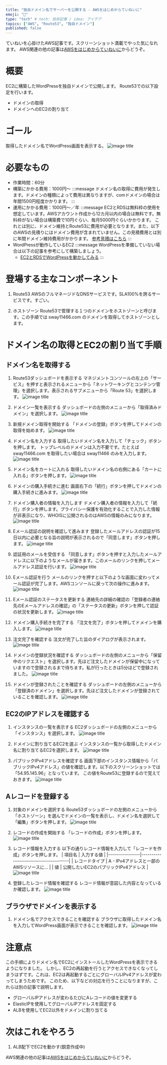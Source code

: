 ```yaml
---
title: "独自ドメイン名でサーバーを公開する - AWSをはじめからていねいに"
emoji: "📒"
type: "tech" # tech: 技術記事 / idea: アイデア
topics: ["AWS", "Route53", "独自ドメイン"]
published: false
---
```

ていねいを心掛けたAWS記事です。スクリーンショット満載でやった気になれます。
AWS関連の他の記事は[AWSをはじめからていねいに](https://zenn.dev/sway/articles/aws_index_list)からどうぞ。

# 概要
EC2に構築したWordPressを独自ドメインで公開します。
Route53での以下設定を行います。
- ドメインの取得
- ドメインへのEC2の割り当て

# ゴール
取得したドメイン名でWordPress画面を表示する。
![image title](/images/aws_publish_original_domain/aws_publish_original_domain_goal.jpg)

# 必要なもの
- 作業時間：60分
- 構築にかかる費用：1000円～
    :::message
    ドメイン名の取得に費用が発生します。ドメインの種類によって費用は異なりますが、comドメインの場合は年間1500円程度かかります。
    :::
- 運用にかかる費用：1000円～／年
    :::message
    EC2とRDSは無料枠の使用を想定しています。AWSアカウント作成から12カ月以内の場合は無料です。無料枠がない場合は構築費で10円ぐらい、毎月5000円ぐらいかかります。
    これとは別に、ドメイン維持とRoute53に費用が必要となります。また、以下のAWSの見積りにはドメイン費用が含まれていません。この見積費用とは別に年間ドメイン維持費用がかかります。
    [参考見積はこちら](https://calculator.aws/#/estimate?id=fda9cc07f21451dc185620c25912fdf314ffba4b)
    :::
- WordPressが動作しているEC2
    :::message
    WordPressを準備していない場合は以下の記事を参考にして構築しましょう。
    - [EC2とRDSでWordPressを動かしてみる](https://zenn.dev/sway/articles/aws_publish_wordpress)
    :::

# 登場する主なコンポーネント

1. Route53
    AWSのフルマネージドなDNSサービスです。SLA100%を誇るサービスです。すごい。

1. ホストゾーン
    Route53で管理する１つのドメインをホストゾーンと呼びます。この手順では sway11466.com のドメインを取得してホストゾーンとします。

# ドメイン名の取得とEC2の割り当て手順

## ドメイン名を取得する

1. Route53ダッシュボードを表示する
    マネジメントコンソールの左上の「サービス」を押すと表示されるメニューから「ネットワーキングとコンテンツ管理」を選択します。表示されるサブメニューから「Route 53」を選択します。
    ![image title](/images/aws_publish_original_domain/aws_publish_original_domain_tutorial_01.jpg)

1. ドメイン一覧を表示する
    ダッシュボードの左側のメニューから「取得済みドメイン」を選択します。
    ![image title](/images/aws_publish_original_domain/aws_publish_original_domain_tutorial_02.jpg)

1. 新規ドメイン取得を開始する
    「ドメインの登録」ボタンを押してドメインの取得を始めます。
    ![image title](/images/aws_publish_original_domain/aws_publish_original_domain_tutorial_03.jpg)

1. ドメイン名を入力する
    取得したいドメイン名を入力して「チェック」ボタンを押します。
    トップレベルのドメインは入力不要です。たとえば sway11466.com を取得したい場合は sway11466 のみを入力します。
    ![image title](/images/aws_publish_original_domain/aws_publish_original_domain_tutorial_04.jpg)

1. ドメイン名をカートに入れる
    取得したいドメイン名の右側にある「カートに入れる」ボタンを押します。
    ![image title](/images/aws_publish_original_domain/aws_publish_original_domain_tutorial_05.jpg)

1. ドメインの購入手続きに進む
    画面右下の「続行」ボタンを押してドメインの購入手続きに進みます。
    ![image title](/images/aws_publish_original_domain/aws_publish_original_domain_tutorial_06.jpg)

1. ドメイン購入者の情報を入力します
    ドメイン購入者の情報を入力して「続行」ボタンを押します。プライバシー保護を有効化することで入力した情報が非表示になり、WHOISに公開されるのはAWSの情報のみになります。
    ![image title](/images/aws_publish_original_domain/aws_publish_original_domain_tutorial_07.jpg)

1. Eメール認証の説明を確認して進みます
    登録したメールアドレスの認証が15日以内に必要となる旨の説明が表示されるので「同意します」ボタンを押します。
    ![image title](/images/aws_publish_original_domain/aws_publish_original_domain_tutorial_08.jpg)

1. 認証用のメールを受信する
    「同意します」ボタンを押すと入力したメールアドレスに以下のようなメールが届きます。このメールのリンクを押してメールアドレス認証を行います。
    ![image title](/images/aws_publish_original_domain/aws_publish_original_domain_tutorial_09.jpg)

1. Eメール認証を行う
    メールのリンクを押すと以下のような画面に変わってメール認証が完了します。AWSコンソールに戻って次の操作に進みます。
    ![image title](/images/aws_publish_original_domain/aws_publish_original_domain_tutorial_10.jpg)

1. Eメール認証のステータスを更新する
    連絡先の詳細の確認の「登録者の連絡先のEメールアドレスの確認」の「ステータスの更新」ボタンを押して認証の状況を更新します。
    ![image title](/images/aws_publish_original_domain/aws_publish_original_domain_tutorial_11.jpg)

1. ドメイン購入手続きを完了する
    「注文を完了」ボタンを押してドメインを購入します。
    ![image title](/images/aws_publish_original_domain/aws_publish_original_domain_tutorial_12.jpg)

1. 注文完了を確認する
    注文が完了した旨のダイアログが表示されます。
    ![image title](/images/aws_publish_original_domain/aws_publish_original_domain_tutorial_13.jpg)

1. ドメインの登録状況を確認する
    ダッシュボードの左側のメニューから「保留中のリクエスト」を選択します。先ほど注文したドメインが保留中になっていますので登録されるまで待ちます。私が行ったときは5分ほどで登録されました。
    ![image title](/images/aws_publish_original_domain/aws_publish_original_domain_tutorial_14.jpg)

1. ドメインが登録されたことを確認する
    ダッシュボードの左側のメニューから「登録済のドメイン」を選択します。先ほど注文したドメインが登録されていることを確認します。
    ![image title](/images/aws_publish_original_domain/aws_publish_original_domain_tutorial_15.jpg)

## EC2のIPアドレスを確認する

1. インスタンスの一覧を表示する
    EC2ダッシュボードの左側のメニューから「インスタンス」を選択します。
    ![image title](/images/aws_publish_original_domain/aws_publish_original_domain_tutorial_16.jpg)

1. ドメインに割り当てるEC2を選ぶ
    インスタンスの一覧から取得したドメイン名に割り当てるEC2を選択します。
    ![image title](/images/aws_publish_original_domain/aws_publish_original_domain_tutorial_17.jpg)

1. パブリックIPv4アドレスを確認する
    画面下部のインスタンス情報から「パブリックIPv4アドレス」の値を確認します。以下のスクリーンショットでは「54.95.145.96」となっています。
    この値をRoute53に登録するので覚えておきます。
    ![image title](/images/aws_publish_original_domain/aws_publish_original_domain_tutorial_18.jpg)

## Aレコードを登録する

1. 対象のドメインを選択する
    Route53ダッシュボードの左側のメニューから「ホストゾーン」を選んでドメインの一覧を表示し、ドメイン名を選択して「編集」ボタンを押します。
    ![image title](/images/aws_publish_original_domain/aws_publish_original_domain_tutorial_19.jpg)

1. レコードの作成を開始する
    「レコードの作成」ボタンを押します。
    ![image title](/images/aws_publish_original_domain/aws_publish_original_domain_tutorial_20.jpg)

1. レコード情報を入力する
    以下の通りレコード情報を入力して「レコードを作成」ボタンを押します。
    | 項目名         | 入力する値                             |
    |----------------|--------------------------------------|
    | レコードタイプ  | A - IPv4アドレスと一部のAWSリソースに…  |
    | 値             | 公開したいEC2のパブリックIPv4アドレス    |
    ![image title](/images/aws_publish_original_domain/aws_publish_original_domain_tutorial_22.jpg)

1. 登録したレコード情報を確認する
    レコード情報が意図した内容となっているか確認します。
    ![image title](/images/aws_publish_original_domain/aws_publish_original_domain_tutorial_23.jpg)

## ブラウザでドメインを表示する

1. ドメイン名でアクセスできることを確認する
    ブラウザに取得したドメイン名を入力してWordPress画面が表示できることを確認します。
    ![image title](/images/aws_publish_original_domain/aws_publish_original_domain_tutorial_24.jpg)

# 注意点
この手順によりドメイン名でEC2にインストールしたWordPressを表示できるようになりました。
しかし、EC2の再起動を行うとアクセスできなくなってしまうはずです。これは、EC2は再起動するごとにグローバルIPv4アドレスが変わってしまうためです。
このため、以下などの対応を行うことになりますが、これらは別の記事で説明します。
- グローバルIPアドレスが変わるたびにAレコードの値を変更する
- ElasticIPを使用してグローバルIPアドレスを固定する
- ALBを使用してEC2以外をドメインに割り当てる

# 次はこれをやろう
1. ALB配下でEC2を動かす(鋭意作成中)

AWS関連の他の記事は[AWSをはじめからていねいに](https://zenn.dev/sway/articles/aws_index_list)からどうぞ。
